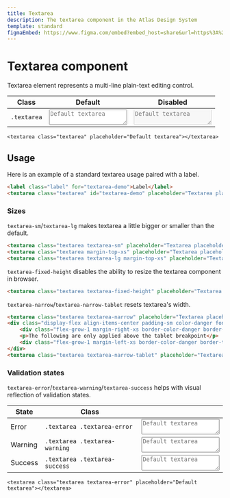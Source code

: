 ```yaml
---
title: Textarea
description: The textarea component in the Atlas Design System
template: standard
figmaEmbed: https://www.figma.com/embed?embed_host=share&url=https%3A%2F%2Fwww.figma.com%2Ffile%2FuVA2amRR71yJZ0GS6RI6zL%2F%25F0%259F%258C%259E-Atlas-Design-Library%3Fnode-id%3D506%253A1176
---
```


# Textarea component

Textarea element represents a multi-line plain-text editing control.

| Class       | Default                                                               | Disabled                                                                        |
| ----------- | --------------------------------------------------------------------- | ------------------------------------------------------------------------------- |
| `.textarea` | <textarea class="textarea" placeholder="Default textarea"></textarea> | <textarea class="textarea" placeholder="Default textarea" disabled ></textarea> |

```abut-html
<textarea class="textarea" placeholder="Default textarea"></textarea>
```

## Usage

Here is an example of a standard textarea usage paired with a label.

```html
<label class="label" for="textarea-demo">Label</label>
<textarea class="textarea" id="textarea-demo" placeholder="Textarea placeholder"></textarea>
```

### Sizes

`textarea-sm`/`textarea-lg` makes textarea a little bigger or smaller than the default.

```html
<textarea class="textarea textarea-sm" placeholder="Textarea placeholder"></textarea>
<textarea class="textarea margin-top-xs" placeholder="Textarea placeholder"></textarea>
<textarea class="textarea textarea-lg margin-top-xs" placeholder="Textarea placeholder"></textarea>
```

`textarea-fixed-height` disables the ability to resize the textarea component in browser.

```html
<textarea class="textarea textarea-fixed-height" placeholder="Textarea placeholder"></textarea>
```

`textarea-narrow`/`textarea-narrow-tablet` resets textarea's width.

```html
<textarea class="textarea textarea-narrow" placeholder="Textarea placeholder"></textarea>
<div class="display-flex align-items-center padding-sm color-danger font-size-sm">
	<div class="flex-grow-1 margin-right-xs border-color-danger border-top"></div>
	<p>The following are only applied above the tablet breakpoint</p>
	<div class="flex-grow-1 margin-left-xs border-color-danger border-top"></div>
</div>
<textarea class="textarea textarea-narrow-tablet" placeholder="Textarea placeholder"></textarea>
```

### Validation states

`textarea-error`/`textarea-warning`/`textarea-success` helps with visual reflection of validation states.

| State   | Class                         |                                                                                        |
| ------- | ----------------------------- | -------------------------------------------------------------------------------------- |
| Error   | `.textarea .textarea-error`   | <textarea class="textarea textarea-error" placeholder="Default textarea"></textarea>   |
| Warning | `.textarea .textarea-warning` | <textarea class="textarea textarea-warning" placeholder="Default textarea"></textarea> |
| Success | `.textarea .textarea-success` | <textarea class="textarea textarea-success" placeholder="Default textarea"></textarea> |

```abut-html
<textarea class="textarea textarea-error" placeholder="Default textarea"></textarea>
```

